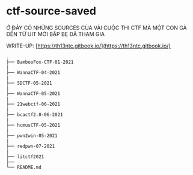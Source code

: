 # ctf-source-saved

Ở ĐÂY CÓ NHỮNG SOURCES CỦA VÀI CUỘC THI CTF MÀ MỘT CON GÀ ĐẾN TỪ UIT MỚI BẬP BẸ ĐÃ THAM GIA

WRITE-UP: [https://th13ntc.gitbook.io/](https://th13ntc.gitbook.io/)

    .
    ├── BambooFox-CTF-01-2021
    |
    ├── WannaCTF-04-2021
    |
    ├── SDCTF-05-2021
    |
    ├── WannaCTF-05-2021
    |
    ├── 21webctf-06-2021
    |
    ├── bcactf2.0-06-2021
    |
    ├── hcmusCTF-05-2021
    |
    ├── pwn2win-05-2021
    |
    ├── redpwn-07-2021
    |
    ├── litctf2021
    ├──
    └── README.md
